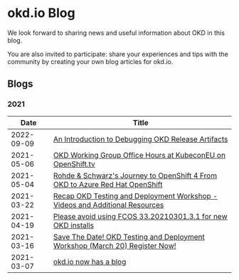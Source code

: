 # okd.io Blog

<!--- cSpell:ignore Kubecon Rohde Schwarz's -->

We look forward to sharing news and useful information about OKD in this blog.

You are also invited to participate: share your experiences and tips with the community by creating your own blog articles for okd.io.

## Blogs

### 2021

|Date        | Title |
|------------|-------|
| 2022-09-09 | [An Introduction to Debugging OKD Release Artifacts](blog/2022-09-09-an-introduction-to-debugging-okd-release-artifacts.html.md) |
| 2021-05-06 | [OKD Working Group Office Hours at KubeconEU on OpenShift.tv](blog/2021-05-06-OKD-Office-Hours-at-KubeconEU-on-OpenShiftTV.html.md) |
| 2021-05-04 | [Rohde & Schwarz's Journey to OpenShift 4 From OKD to Azure Red Hat OpenShift](blog/2021-05-04-From-OKD-to-OpenShift-in-3-Years.html.md) |
| 2021-03-22 | [Recap OKD Testing and Deployment Workshop - Videos and Additional Resources](blog/2021-03-22-recap-okd-testing-deployment-workshop.html.md) |
| 2021-04-19 | [Please avoid using FCOS 33.20210301.3.1 for new OKD installs](blog/2021-03-19-please-avoid-using-fcos-33.20210301.3.1.html.md) |
| 2021-03-16 | [Save The Date! OKD Testing and Deployment Workshop (March 20) Register Now!](blog/2021-03-16-save-the-date-okd-testing-deployment-workshop.html.md) |
| 2021-03-07 | [okd.io now has a blog](blog/2021-03-07-new-blog.html.md) |

